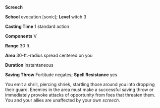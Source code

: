  **Screech**

**School** evocation [sonic]; **Level** witch 3

**Casting Time** 1 standard action

**Components** V

**Range** 30 ft.

**Area** 30-ft.-radius spread centered on you

**Duration** instantaneous

**Saving Throw** Fortitude negates; **Spell Resistance** yes

You emit a shrill, piercing shriek, startling those around you into dropping their guard. Enemies in the area must make a successful saving throw or immediately provoke attacks of opportunity from foes that threaten them. You and your allies are unaffected by your own _screech_.


